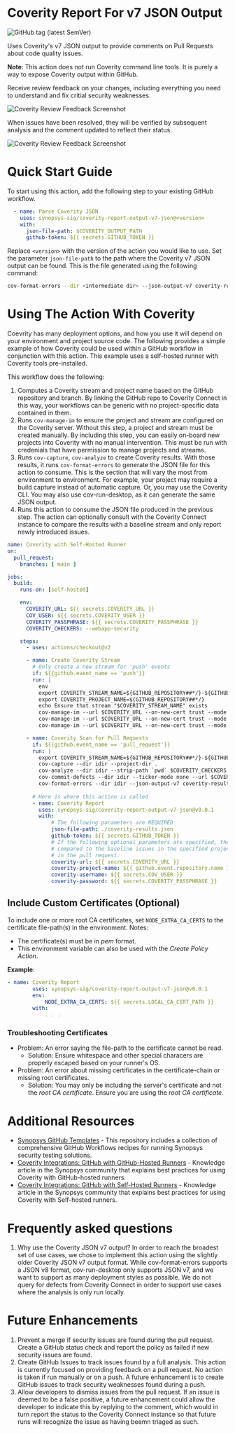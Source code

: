 # Coverity Report For v7 JSON Output

![GitHub tag (latest SemVer)](https://img.shields.io/github/v/tag/synopsys-sig/coverity-report-output-v7-json?color=blue&label=Latest%20Version&sort=semver)

Uses Coverity's v7 JSON output to provide comments on Pull Requests about code quality issues. 

**Note**: This action does not run Coverity command line tools. It is purely a way to expose Coverity output within GitHub.

Receive review feedback on your changes, including everything you need to understand and fix critial security weaknesses.

![Coverity Review Feedback Screenshot](.github/reviewComment.png)

When issues have been resolved, they will be verified by subsequent analysis and the comment updated to reflect their status.

![Coverity Review Feedback Screenshot](.github/reviewCommentClosed.png)

# Quick Start Guide
To start using this action, add the following step to your existing GitHub workflow. 

```yaml
  - name: Parse Coverity JSON
    uses: synopsys-sig/coverity-report-output-v7-json@<version>
    with:
      json-file-path: $COVERITY_OUTPUT_PATH
      github-token: ${{ secrets.GITHUB_TOKEN }}
```

Replace `<version>` with the version of the action you would like to use. 
Set the parameter `json-file-path` to the path where the Coverity v7 JSON output can be found. This is the file generated using the following command: 
```bash
cov-format-errors --dir <intermediate dir> --json-output-v7 coverity-results.json
```

# Using The Action With Coverity
Coevrity has many deployment options, and how you use it will depend on your environment and project source code. The following provides a simple example of how Coverity could be used within a GitHub workflow in conjunction with this action. This example uses a self-hosted runner with Coverity tools pre-installed.

This workflow does the following:
1. Computes a Coverity stream and project name based on the GitHub repository and branch. By linking the GitHub repo to Coverity Connect in this way, your workflows can be generic with no project-specific data contained in them. 
2. Runs `cov-manage-im` to ensure the project and stream are configured on the Coverity server. Without this step, a project and stream must be created manually. By including this step, you can easily on-board new projects into Coverity with no manual intervention. This must be run with credenials that have permission to manage projects and streams.
3. Runs `cov-capture`, `cov-analyze` to create Coverity results. With those results, it runs `cov-format-errors` to generate the JSON file for this action to consume. This is the section that will vary the most from environment to environment. For example, your project may require a build capture instead of automatic capture. Or, you may use the Coverity CLI. You may also use cov-run-desktop, as it can generate the same JSON output.
4. Runs this action to consume the JSON file produced in the previous step. The action can optionally consult with the Coverity Connect instance to compare the results with a baseline stream and only report newly introduced issues.

```yaml
name: Coverity with Self-Hosted Runner
on:
  pull_request:
    branches: [ main ]

jobs:
  build:
    runs-on: [self-hosted]

    env:
      COVERITY_URL: ${{ secrets.COVERITY_URL }}
      COV_USER: ${{ secrets.COVERITY_USER }}
      COVERITY_PASSPHRASE: ${{ secrets.COVERITY_PASSPHRASE }}
      COVERITY_CHECKERS: --webapp-security

    steps:
      - uses: actions/checkout@v2

      - name: Create Coverity Stream
        # Only create a new stream for 'push' events
        if: ${{github.event_name == 'push'}}
        run: |
          env
          export COVERITY_STREAM_NAME=${GITHUB_REPOSITORY##*/}-${GITHUB_REF##*/}
          export COVERITY_PROJECT_NAME=${GITHUB_REPOSITORY##*/}
          echo Ensure that stream "$COVERITY_STREAM_NAME" exists
          cov-manage-im --url $COVERITY_URL --on-new-cert trust --mode projects --add --set name:"$COVERITY_PROJECT_NAME" || true
          cov-manage-im --url $COVERITY_URL --on-new-cert trust --mode streams --add -set name:"$COVERITY_STREAM_NAME" || true
          cov-manage-im --url $COVERITY_URL --on-new-cert trust --mode projects --update --name "$COVERITY_PROJECT_NAME" --insert stream:"$COVERITY_STREAM_NAME"

      - name: Coverity Scan for Pull Requests
        if: ${{github.event_name == 'pull_request'}}
        run: |
          export COVERITY_STREAM_NAME=${GITHUB_REPOSITORY##*/}-${GITHUB_REF##*/}
          cov-capture --dir idir --project-dir .
          cov-analyze --dir idir --strip-path `pwd` $COVERITY_CHECKERS
          cov-commit-defects --dir idir --ticker-mode none --url $COVERITY_URL --on-new-cert trust --stream $COVERITY_STREAM_NAME --scm git --description "GitHub Workflow $GITHUB_WORKFLOW for $GITHUB_REPO" --version $GITHUB_SHA
          cov-format-errors --dir idir --json-output-v7 coverity-results.json
      
        # Here is where this action is called
        - name: Coverity Report
          uses: synopsys-sig/coverity-report-output-v7-json@v0.0.1
          with:
              # The following parameters are REQUIRED
              json-file-path: ./coverity-results.json
              github-token: ${{ secrets.GITHUB_TOKEN }}
              # If the following optional parameters are specified, the results from the JSON output will be
              # compared to the baseline issues in the specified project, and only NEW issues will be reported
              # in the pull request.
              coverity-url: ${{ secrets.COVERITY_URL }}
              coverity-project-name: ${{ github.event.repository.name }}
              coverity-username: ${{ secrets.COV_USER }}
              coverity-password: ${{ secrets.COVERITY_PASSPHRASE }}
```

## Include Custom Certificates (Optional)

To include one or more root CA certificates, set `NODE_EXTRA_CA_CERTS` to the certificate file-path(s) in the environment. 
Notes: 

- The certificate(s) must be in _pem_ format. 
- This environment variable can also be used with the _Create Policy Action_.  

**Example**:   
```yaml
- name: Coverity Report
        uses: synopsys-sig/coverity-report-output-v7-json@v0.0.1
        env:
            NODE_EXTRA_CA_CERTS: ${{ secrets.LOCAL_CA_CERT_PATH }}
        with:
            . . .
```
### Troubleshooting Certificates
- Problem: An error saying the file-path to the certificate cannot be read.
  - Solution: Ensure whitespace and other special characers are properly escaped based on your runner's OS.
- Problem: An error about missing certificates in the certificate-chain or missing root certificates.
  - Solution: You may only be including the server's certificate and not the _root CA certificate_. Ensure you are using the _root CA certificate_.


# Additional Resources
- [Synopsys GitHub Templates](https://github.com/synopsys-sig-community/synopsys-github-templates) - This repository includes a collection of comprehensive GitHub Workflows recipes for running Synopsys security testing solutions.
- [Coverity Integrations: GitHub with GitHub-Hosted Runners](https://community.synopsys.com/s/article/Coverity-Integrations-GitHub-with-GitHub-Hosted-Runners) - Knowledge article in the Synopsys community that explains best practices for using Coverity with GitHub-hosted runners.
- [Coverity Integrations: GitHub with Self-Hosted Runners](https://community.synopsys.com/s/article/Coverity-Integrations-GitHub-with-Self-Hosted-Runners) - Knowledge article in the Synopsys community that explains best practices for using Coverity with Self-hosted runners.

# Frequently asked questions
1. Why use the Coverity JSON v7 output? In order to reach the broadest set of use cases, we chose to implement this action using the slightly older Coverity JSON v7 output format. While cov-format-errors supports a JSON v8 format, cov-run-desktop only supports JSON v7, and we want to support as many deployment styles as possible. We do not query for defects from Coverity Connect in order to support use cases where the analysis is only run locally.


# Future Enhancements
1. Prevent a merge if security issues are found during the pull request. Create a GitHub status check and report the policy as failed if new security issues are found. 
2. Create GitHub Issues to track issues found by a full analysis. This action is currently focused on providing feedback on a pull request. No action is taken if run manually or on a push. A future enhancement is to create GitHub issues to track security weaknesses found during a push.
3. Allow developers to dismiss issues from the pull request. If an issue is deemed to be a false positive, a future enhancement could allow the developer to indicate this by replying to the comment, which would in turn report the status to the Coverity Connect instance so that future runs will recognize the issue as having beemn triaged as such.
